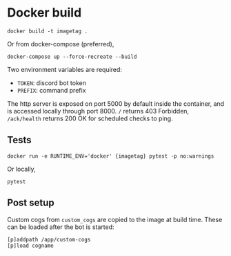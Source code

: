 # Docker build

```
docker build -t imagetag .
```

Or from docker-compose (preferred),

```
docker-compose up --force-recreate --build
```

Two environment variables are required:

- `TOKEN`: discord bot token
- `PREFIX`: command prefix

The http server is exposed on port 5000 by default inside the container, and is accessed locally through port 8000. `/` returns 403 Forbidden, `/ack/health` returns 200 OK for scheduled checks to ping.

## Tests

```
docker run -e RUNTIME_ENV='docker' {imagetag} pytest -p no:warnings
```

Or locally,

```
pytest
```

## Post setup

Custom cogs from `custom_cogs` are copied to the image at build time. These can be loaded after the bot is started:

```
[p]addpath /app/custom-cogs
[p]load cogname
```
